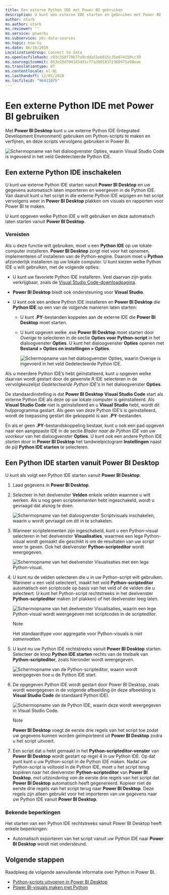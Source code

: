 ```yaml
---
title: Een externe Python IDE met Power BI gebruiken
description: U kunt een externe IDE starten en gebruiken met Power BI
author: otarb
ms.author: otarb
ms.reviewer: ''
ms.service: powerbi
ms.subservice: pbi-data-sources
ms.topic: how-to
ms.date: 06/18/2018
LocalizationGroup: Connect to data
ms.openlocfilehash: c93c358f79b77a9cdda51eb815c35e674150cc39
ms.sourcegitcommit: 653e18d7041d3dd1cf7a38010372366975a98eae
ms.translationtype: HT
ms.contentlocale: nl-NL
ms.lasthandoff: 12/01/2020
ms.locfileid: "96411075"
---
```

# <a name="use-an-external-python-ide-with-power-bi"></a>Een externe Python IDE met Power BI gebruiken
Met **Power BI Desktop** kunt u uw externe Python IDE (Integrated Development Environment) gebruiken om Python-scripts te maken en verfijnen, en deze scripts vervolgens gebruiken in Power BI.

![Schermopname van het dialoogvenster Opties, waarin Visual Studio Code is ingevoerd in het veld Gedetecteerde Python IDE.](media/desktop-python-ide/python-ide-1.png)

## <a name="enable-an-external-python-ide"></a>Een externe Python IDE inschakelen
U kunt uw externe Python IDE starten vanuit **Power BI Desktop** en uw gegevens automatisch laten importeren en weergeven in de Python IDE. Van daaruit kunt u het script in die externe Python IDE wijzigen en het script vervolgens weer in **Power BI Desktop** plakken om visuals en rapporten voor Power BI te maken.

U kunt opgeven welke Python IDE u wilt gebruiken en deze automatisch laten starten vanuit **Power BI Desktop**.

### <a name="requirements"></a>Vereisten
Als u deze functie wilt gebruiken, moet u een **Python IDE** op uw lokale computer installeren. **Power BI Desktop** zorgt niet voor het opnemen, implementeren of installeren van de Python-engine. Daarom moet u **Python** afzonderlijk installeren op uw lokale computer. U kunt kiezen welke Python IDE u wilt gebruiken, met de volgende opties:

* U kunt uw favoriete Python IDE installeren. Veel daarvan zijn gratis verkrijgbaar, zoals de [Visual Studio Code-downloadpagina](https://code.visualstudio.com/download/).
* **Power BI Desktop** biedt ook ondersteuning voor **Visual Studio**.
* U kunt ook een andere Python IDE installeren en **Power BI Desktop** die **Python IDE** op een van de volgende manieren laten starten:
  
  * U kunt **.PY**-bestanden koppelen aan de externe IDE die **Power BI Desktop** moet starten.
  * U kunt opgeven welke .exe **Power BI Desktop** moet starten door *Overige* te selecteren in de sectie **Opties voor Python-script** in het dialoogvenster **Opties**. U kunt het dialoogvenster **Opties** openen met **Bestand > Opties en instellingen > Opties**.
    
    ![Schermopname van het dialoogvenster Opties, waarin Overige is ingevoerd in het veld Gedetecteerde Python IDE.](media/desktop-python-ide/python-ide-2.png)

Als u meerdere Python IDE’s hebt geïnstalleerd, kunt u opgeven welke daarvan wordt gestart door de gewenste R IDE selecteren in de vervolgkeuzelijst *Gedetecteerde Python IDE's* in het dialoogvenster **Opties**.

De standaardinstelling is dat **Power BI Desktop** **Visual Studio Code** start als externe Python IDE als deze op uw lokale computer is geïnstalleerd. Als **Visual Studio Code** niet is geïnstalleerd en u **Visual Studio** hebt, wordt dit hulpprogramma gestart. Als geen van deze Python IDE’s is geïnstalleerd, wordt de toepassing gestart die gekoppeld is aan **.PY**-bestanden.

En als er geen **.PY**-bestandskoppeling bestaat, kunt u ook een pad opgeven naar een aangepaste IDE in de sectie *Blader naar de Python IDE van uw voorkeur* van het dialoogvenster **Opties**. U kunt ook een andere Python IDE starten door in **Power BI Desktop** het tandwielpictogram **Instellingen** naast de pijl **Python IDE starten** te selecteren.

## <a name="launch-a-python-ide-from-power-bi-desktop"></a>Een Python IDE starten vanuit Power BI Desktop
U kunt als volgt een Python IDE starten vanuit **Power BI Desktop**:

1. Laad gegevens in **Power BI Desktop**.
2. Selecteer in het deelvenster **Velden** enkele velden waarmee u wilt werken. Als u nog geen scriptelementen hebt ingeschakeld, wordt u gevraagd dat alsnog te doen.
   
   ![Schermopname van het dialoogvenster Scriptvisuals inschakelen, waarin u wordt gevraagd om dit in te schakelen.](media/desktop-python-ide/python-ide-3.png)
3. Wanneer scriptelementen zijn ingeschakeld, kunt u een Python-visual selecteren in het deelvenster **Visualisaties**, waarmee een lege Python-visual wordt gemaakt die geschikt is om de resultaten van uw script weer te geven. Ook het deelvenster **Python-scripteditor** wordt weergegeven.
   
   ![Schermopname van het deelvenster Visualisaties met een lege Python-visual.](media/desktop-python-ide/python-ide-4.png)
4. U kunt nu de velden selecteren die u in uw Python-script wilt gebruiken. Wanneer u een veld selecteert, maakt het veld **Python-scripteditor** automatisch een scriptcode op basis van het veld of de velden die u selecteert. U kunt het Python-script rechtstreeks in het deelvenster **Python-scripteditor** maken (of plakken) of het deelvenster leeg laten.
   
   ![Schermopname van het deelvenster Visualisaties, waarin een lege Python-visual wordt weergegeven met scriptcodes in de scripteditor.](media/desktop-python-ide/python-ide-5.png)
   
   > [!NOTE]
   > Het standaardtype voor aggregatie voor Python-visuals is *niet samenvatten*.
   > 
   > 
5. U kunt nu uw Python IDE rechtstreeks vanuit **Power BI Desktop** starten. Selecteer de knop **Python IDE starten** rechts van de titelbalk van **Python-scripteditor**, zoals hieronder wordt weergegeven.
   
   ![Schermopname van de Python-scripteditor, waarin wordt weergegeven hoe u de Python IDE start.](media/desktop-python-ide/python-ide-6.png)
6. De opgegeven Python IDE wordt gestart door Power BI Desktop, zoals wordt weergegeven in de volgende afbeelding (in deze afbeelding is **Visual Studio Code** de standaard Python IDE).
   
   ![Schermopname van de Python IDE, waarin deze wordt weergegeven in Visual Studio Code.](media/desktop-python-ide/python-ide-7.png)
   
   > [!NOTE]
   > **Power BI Desktop** voegt de eerste drie regels van het script toe zodat uw gegevens kunnen worden geïmporteerd uit **Power BI Desktop** zodra u het script uitvoert.
   > 
   > 
7. Een script dat u hebt gemaakt in het **Python-scripteditor-venster** van **Power BI Desktop** wordt gestart op regel 4 in uw Python IDE. Op dat punt kunt u uw Python-script in de Python IDE maken. Nadat uw Python-script is voltooid in de Python IDE, moet u het script terug kopiëren naar het deelvenster **Python-scripteditor** van **Power BI Desktop**, *met uitzondering van* de eerste drie regels van het script dat **Power BI Desktop** automatisch heeft gegenereerd. Kopieer niet de eerste drie regels van het script terug naar **Power BI Desktop**. Deze regels zijn alleen gebruikt voor het importeren van uw gegevens naar uw Python IDE vanuit **Power BI Desktop**.

### <a name="known-limitations"></a>Bekende beperkingen
Het starten van een Python IDE rechtstreeks vanuit Power BI Desktop heeft enkele beperkingen:

* Automatisch exporteren van het script vanuit uw Python IDE naar **Power BI Desktop** wordt niet ondersteund.

## <a name="next-steps"></a>Volgende stappen
Raadpleeg de volgende aanvullende informatie over Python in Power BI.

* [Python-scripts uitvoeren in Power BI Desktop](desktop-python-scripts.md)
* [Power BI-visuals maken met Python](desktop-python-visuals.md)

